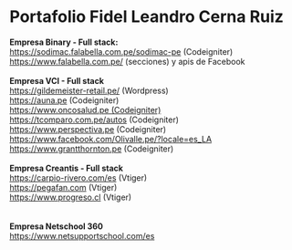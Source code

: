 # Portafolio Fidel Leandro Cerna Ruiz

<b>Empresa Binary - Full stack:</b> <br>
https://sodimac.falabella.com.pe/sodimac-pe (Codeigniter)<br>
https://www.falabella.com.pe/ (secciones) y apis de Facebook
<br><br>
<b>Empresa VCI - Full stack</b><br>
https://gildemeister-retail.pe/ (Wordpress)<br>
https://auna.pe (Codeigniter)<br>
https://www.oncosalud.pe (Codeigniter)<br>
https://tcomparo.com.pe/autos (Codeigniter)<br>
https://www.perspectiva.pe (Codeigniter)<br>
https://www.facebook.com/Olivalle.pe/?locale=es_LA<br>
https://www.grantthornton.pe (Codeigniter)
<br><br>
<b>Empresa Creantis - Full stack</b><br>
https://carpio-rivero.com/es (Vtiger)<br>
https://pegafan.com (Vtiger)<br>
https://www.progreso.cl (Vtiger)<br>
<br><br>
<b>Empresa Netschool 360</b><br>
https://www.netsupportschool.com/es <br>

